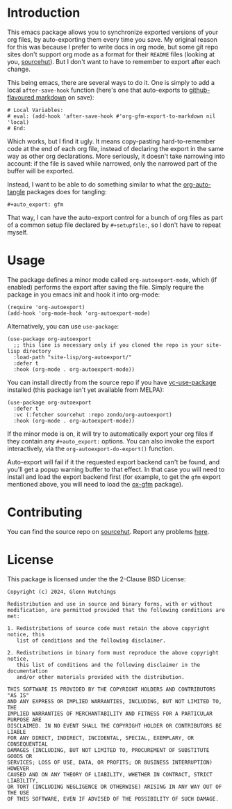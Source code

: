 # Introduction

This emacs package allows you to synchronize exported versions of your org files, by auto-exporting them every time you save. My original reason for this was because I prefer to write docs in org mode, but some git repo sites don't support org mode as a format for their `README` files (looking at you, [sourcehut](https://sr.ht/)). But I don't want to have to remember to export after each change.

This being emacs, there are several ways to do it. One is simply to add a local `after-save-hook` function (here's one that auto-exports to [github-flavoured markdown](https://github.github.com/gfm/) on save):

```
# Local Variables:
# eval: (add-hook 'after-save-hook #'org-gfm-export-to-markdown nil 'local)
# End:
```

Which works, but I find it ugly. It means copy-pasting hard-to-remember code at the end of each org file, instead of declaring the export in the same way as other org declarations. More seriously, it doesn't take narrowing into account: if the file is saved while narrowed, only the narrowed part of the buffer will be exported.

Instead, I want to be able to do something similar to what the [org-auto-tangle](https://github.com/yilkalargaw/org-auto-tangle) packages does for tangling:

```
#+auto_export: gfm
```

That way, I can have the auto-export control for a bunch of org files as part of a common setup file declared by `#+setupfile:`, so I don't have to repeat myself.


# Usage

The package defines a minor mode called `org-autoexport-mode`, which (if enabled) performs the export after saving the file. Simply require the package in you emacs init and hook it into org-mode:

```elisp
(require 'org-autoexport)
(add-hook 'org-mode-hook 'org-autoexport-mode)
```

Alternatively, you can use `use-package`:

```elisp
(use-package org-autoexport
  ;; this line is necessary only if you cloned the repo in your site-lisp directory
  :load-path "site-lisp/org-autoexport/"
  :defer t
  :hook (org-mode . org-autoexport-mode))
```

You can install directly from the source repo if you have [vc-use-package](https://github.com/slotThe/vc-use-package) installed (this package isn't yet available from MELPA):

```elisp
(use-package org-autoexport
  :defer t
  :vc (:fetcher sourcehut :repo zondo/org-autoexport)
  :hook (org-mode . org-autoexport-mode))
```

If the minor mode is on, it will try to automatically export your org files if they contain any `#+auto_export:` options. You can also invoke the export interactively, via the `org-autoexport-do-export()` function.

Auto-export will fail if it the requested export backend can't be found, and you'll get a popup warning buffer to that effect. In that case you will need to install and load the export backend first (for example, to get the `gfm` export mentioned above, you will need to load the [ox-gfm](https://github.com/larstvei/ox-gfm) package).


# Contributing

You can find the source repo on [sourcehut](https://git.sr.ht/~zondo/org-autoexport). Report any problems [here](https://todo.sr.ht/~zondo/org-autoexport).


# License

This package is licensed under the the 2-Clause BSD License:

```text
Copyright (c) 2024, Glenn Hutchings

Redistribution and use in source and binary forms, with or without
modification, are permitted provided that the following conditions are met:

1. Redistributions of source code must retain the above copyright notice, this
   list of conditions and the following disclaimer.

2. Redistributions in binary form must reproduce the above copyright notice,
   this list of conditions and the following disclaimer in the documentation
   and/or other materials provided with the distribution.

THIS SOFTWARE IS PROVIDED BY THE COPYRIGHT HOLDERS AND CONTRIBUTORS "AS IS"
AND ANY EXPRESS OR IMPLIED WARRANTIES, INCLUDING, BUT NOT LIMITED TO, THE
IMPLIED WARRANTIES OF MERCHANTABILITY AND FITNESS FOR A PARTICULAR PURPOSE ARE
DISCLAIMED. IN NO EVENT SHALL THE COPYRIGHT HOLDER OR CONTRIBUTORS BE LIABLE
FOR ANY DIRECT, INDIRECT, INCIDENTAL, SPECIAL, EXEMPLARY, OR CONSEQUENTIAL
DAMAGES (INCLUDING, BUT NOT LIMITED TO, PROCUREMENT OF SUBSTITUTE GOODS OR
SERVICES; LOSS OF USE, DATA, OR PROFITS; OR BUSINESS INTERRUPTION) HOWEVER
CAUSED AND ON ANY THEORY OF LIABILITY, WHETHER IN CONTRACT, STRICT LIABILITY,
OR TORT (INCLUDING NEGLIGENCE OR OTHERWISE) ARISING IN ANY WAY OUT OF THE USE
OF THIS SOFTWARE, EVEN IF ADVISED OF THE POSSIBILITY OF SUCH DAMAGE.
```
